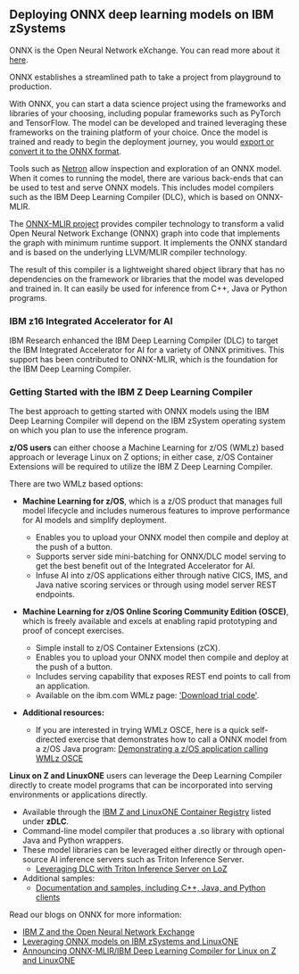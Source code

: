 ## Deploying ONNX deep learning models on IBM zSystems

ONNX is the Open Neural Network eXchange. You can read more about it [here](https://onnx.ai/).

ONNX establishes a streamlined path to take a project from playground to production.  

With ONNX, you can start a data science project using the frameworks and libraries of your choosing, including popular frameworks such as PyTorch and TensorFlow. The model can be developed and trained leveraging these frameworks on the training platform of your choice. Once the model is trained and ready to begin the deployment journey, you would [export or convert it to the ONNX format](onnxconv.md). 

Tools such as [Netron](https://netron.app/) allow inspection and exploration of an ONNX model. When it comes to running the model, there are various back-ends that can be used to test and serve ONNX models. This includes model compilers such as the IBM Deep Learning Compiler (DLC), which is based on ONNX-MLIR. 

The [ONNX-MLIR project](https://onnx.ai/onnx-mlir/) provides compiler technology to transform a valid Open Neural Network Exchange (ONNX) graph into code that implements the graph with minimum runtime support. It implements the ONNX standard and is based on the underlying LLVM/MLIR compiler technology. 

The result of this compiler is a lightweight shared object library that has no dependencies on the framework or libraries that the model was developed and trained in. It can easily be used for inference from C++, Java or Python programs. 

### IBM z16 Integrated Accelerator for AI ###

IBM Research enhanced the IBM Deep Learning Compiler (DLC) to target the IBM Integrated Accelerator for AI for a variety of ONNX primitives. This support has been contributed to ONNX-MLIR, which is the foundation for the IBM Deep Learning Compiler.

### Getting Started with the IBM Z Deep Learning Compiler ###

The best approach to getting started with ONNX models using the IBM Deep Learning Compiler will depend on the IBM zSystem operating system on which you plan to use the inference program. 

**z/OS users** can either choose a  Machine Learning for z/OS (WMLz) based approach or leverage Linux on Z options; in either case, z/OS Container Extensions will be required to utilize the IBM Z Deep Learning Compiler.
 
There are two WMLz based options:

- **Machine Learning for z/OS**, which is a z/OS product that manages full model lifecycle and includes numerous features to improve performance for AI models and simplify deployment. 
    - Enables you to upload your ONNX model then compile and deploy at the push of a button. 
    - Supports server side mini-batching for ONNX/DLC model serving to get the best benefit out of the Integrated Accelerator for AI.
    - Infuse AI into z/OS applications either through native CICS, IMS, and Java native scoring services or through using model server REST endpoints.

- **Machine Learning for z/OS Online Scoring Community Edition (OSCE)**, which is freely available and excels at enabling rapid prototyping and proof of concept exercises. 
    - Simple install to z/OS Container Extensions (zCX).
    - Enables you to upload your ONNX model then compile and deploy at the push of a button. 
    - Includes serving capability that exposes REST end points to call from an application.
    - Available on the ibm.com WMLz page: ['Download trial code'](https://www.ibm.com/products/machine-learning-for-zos).

- **Additional resources:** 
    - If you are interested in trying WMLz OSCE, here is a quick self-directed exercise that demonstrates how to call a ONNX model from a z/OS Java program: [Demonstrating a z/OS application calling WMLz OSCE](https://github.com/IBM/ai-on-z-wmlzce-zos)

**Linux on Z and LinuxONE** users can leverage the Deep Learning Compiler directly to create model programs that can be incorporated into serving environments or applications directly.

- Available through the [IBM Z and LinuxONE Container Registry](https://ibm.github.io/ibm-z-oss-hub/main/main.html) listed under **zDLC**.
- Command-line model compiler that produces a .so library with optional Java and Python wrappers.
- These model libraries can be leveraged either directly or through open-source AI inference servers such as Triton Inference Server. 
    - [Leveraging DLC with Triton Inference Server on LoZ](https://github.com/IBM/onnxmlir-triton-backend)
- Additional samples: 
    - [Documentation and samples, including C++, Java, and Python clients](https://github.com/IBM/zDLC)
    

Read our blogs on ONNX for more information:

- [IBM Z and the Open Neural Network Exchange](https://www.ibm.com/blogs/systems/ibm-z-and-the-open-neural-network-exchange-onnx/)
- [Leveraging ONNX models on IBM zSystems and LinuxONE](https://community.ibm.com/community/user/ibmz-and-linuxone/blogs/andrew-sica/2021/10/29/leveraging-onnx-models-on-ibm-z-and-linuxone)
- [Announcing ONNX-MLIR/IBM Deep Learning Compiler for Linux on Z and LinuxONE](https://community.ibm.com/community/user/ibmz-and-linuxone/blogs/charles-volzka/2022/05/26/ibm-z-deep-learning-compiler-onnx-mlir)